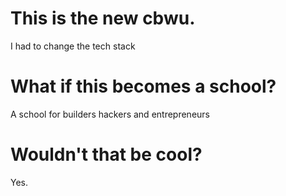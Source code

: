 # This is the new cbwu.
I had to change the tech stack 
# What if this becomes a school?
A school for builders hackers and entrepreneurs 
# Wouldn't that be cool?
Yes.